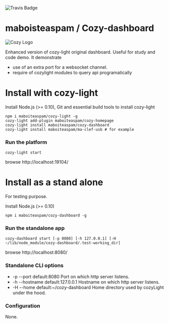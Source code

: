 ![Travis Badge](https://api.travis-ci.org/maboiteaspam/cozy-dashboard.svg)

# maboisteaspam / Cozy-dashboard

![Cozy Logo](https://raw.github.com/cozy/cozy-setup/gh-pages/assets/images/happycloud.png)

Enhanced version of cozy-light original dashboard.
Useful for study and code demo.
It demonstrate
- use of an extra port for a websocket channel.
- require of cozylight modules to query api programatically

# Install with cozy-light
Install Node.js (>= 0.10),
Git and essential build tools to install cozy-light
```
npm i maboiteaspam/cozy-light -g 
cozy-light add-plugin maboiteaspam/cozy-homepage 
cozy-light install maboiteaspam/cozy-dashboard 
cozy-light install maboiteaspam/ma-clef-usb # for example
```

### Run the platform
```
cozy-light start
```
browse http://localhost:19104/


# Install as a stand alone

For testing purpose.

Install Node.js (>= 0.10)
```
npm i maboiteaspam/cozy-dashboard -g
```

### Run the standalone app
```
cozy-dashboard start [-p 8080] [-h 127.0.0.1] [-H ~/lib/node_module/cozy-dashboard/.test-working_dir]
```
browse http://localhost:8080/

### Standalone CLI options

- -p --port default:8080 Port on which http server listens.
- -h --hostname default:127.0.0.1 Hostname on which http server listens.
- -H --home default:~/cozy-dashboard Home directory used by cozyLight under the hood.

### Configuration

None.

